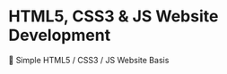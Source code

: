 # HTML5, CSS3 & JS Website Development

:triangular_flag_on_post: Simple HTML5 / CSS3 / JS Website Basis
